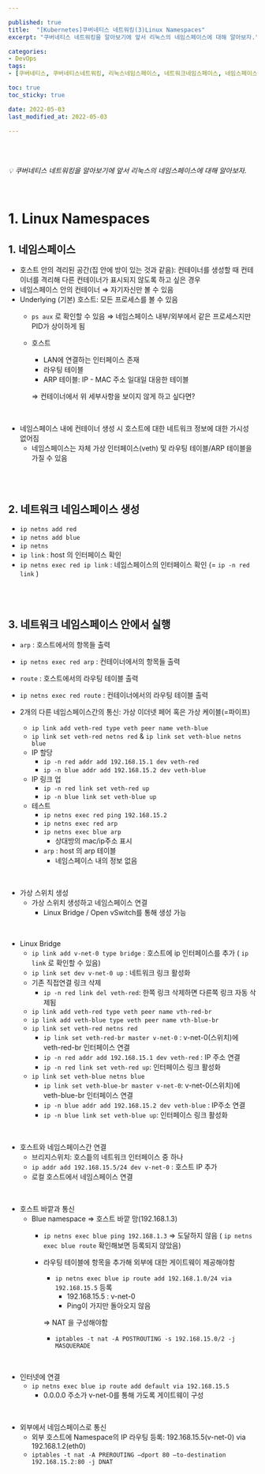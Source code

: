 ```yaml
---

published: true
title:  "[Kubernetes]쿠버네티스 네트워킹(3)Linux Namespaces"
excerpt: "쿠버네티스 네트워킹을 알아보기에 앞서 리눅스의 네임스페이스에 대해 알아보자."

categories:
- DevOps
tags:
- [쿠버네티스, 쿠버네티스네트워킹, 리눅스네임스페이스, 네트워크네임스페이스, 네임스페이스, cka, kubernetes, kubernetesnetworking, k8s, DevOpsengineer, 데브옵스, 데브옵스엔지니어]

toc: true
toc_sticky: true

date: 2022-05-03
last_modified_at: 2022-05-03

---
```


<br/><br/>

*💡  쿠버네티스 네트워킹을 알아보기에 앞서 리눅스의 네임스페이스에 대해 알아보자.*

<br/>

# 1. Linux Namespaces

## 1. 네임스페이스

- 호스트 안의 격리된 공간(집 안에 방이 있는 것과 같음): 컨테이너를 생성할 때 컨테이너를 격리해 다른 컨테이너가 표시되지 않도록 하고 싶은 경우
- 네임스페이스 안의 컨테이너 ⇒ 자기자신만 볼 수 있음
- Underlying (기본) 호스트: 모든 프로세스를 볼 수 있음
    - `ps aux` 로 확인할 수 있음 ⇒ 네임스페이스 내부/외부에서 같은 프로세스지만 PID가 상이하게 됨
    - 호스트
        - LAN에 연결하는 인터페이스 존재
        - 라우팅 테이블
        - ARP 테이블: IP - MAC 주소 일대일 대응한 테이블
        
        ⇒ 컨테이너에서 위 세부사항을 보이지 않게 하고 싶다면?
        

<br/>

- 네임스페이스 내에 컨테이너 생성 시 호스트에 대한 네트워크 정보에 대한 가시성 없어짐
    - 네임스페이스는 자체 가상 인터페이스(veth) 및 라우팅 테이블/ARP 테이블을 가질 수 있음

<br/><br/>

## 2. 네트워크 네임스페이스 생성

- `ip netns add red`
- `ip netns add blue`
- `ip netns`
- `ip link` : host 의 인터페이스 확인
- `ip netns exec red ip link` : 네임스페이스의 인터페이스 확인 (= `ip -n red link` )

<br/><br/>

## 3. 네트워크 네임스페이스 안에서 실행

- `arp` : 호스트에서의 항목들 출력
- `ip netns exec red arp` : 컨테이너에서의 항목들 출력

- `route` : 호스트에서의 라우팅 테이블 출력
- `ip netns exec red route` : 컨테이너에서의 라우팅 테이블 출력

- 2개의 다른 네임스페이스간의 통신: 가상 이더넷 페어 혹은 가상 케이블(=파이프)
    - `ip link add veth-red type veth peer name veth-blue`
    - `ip link set veth-red netns red` & `ip link set veth-blue netns blue`
    - IP 할당
        - `ip -n red addr add 192.168.15.1 dev veth-red`
        - `ip -n blue addr add 192.168.15.2 dev veth-blue`
    - IP 링크 업
        - `ip -n red link set veth-red up`
        - `ip -n blue link set veth-blue up`
    - 테스트
        - `ip netns exec red ping 192.168.15.2`
        - `ip netns exec red arp`
        - `ip netns exec blue arp`
            - 상대방의 mac/ip주소 표시
        - `arp` : host 의 arp 테이블
            - 네임스페이스 내의 정보 없음

<br/>

- 가상 스위치 생성
    - 가상 스위치 생성하고 네임스페이스 연결
        - Linux Bridge / Open vSwitch를 통해 생성 가능

<br/>

- Linux Bridge
    - `ip link add v-net-0 type bridge` : 호스트에 ip 인터페이스를 추가 ( `ip link` 로 확인할 수 있음)
    - `ip link set dev v-net-0 up` : 네트워크 링크 활성화
    - 기존 직접연결 링크 삭제
        - `ip -n red link del veth-red`: 한쪽 링크 삭제하면 다른쪽 링크 자동 삭제됨
    - `ip link add veth-red type veth peer name vth-red-br`
    - `ip link add veth-blue type veth peer name vth-blue-br`
    - `ip link set veth-red netns red`
        - `ip link set veth-red-br master v-net-0` : v-net-0(스위치)에 veth-red-br 인터페이스 연결
        - `ip -n red addr add 192.168.15.1 dev veth-red` : IP 주소 연결
        - `ip -n red link set veth-red up`: 인터페이스 링크 활성화
    - `ip link set veth-blue netns blue`
        - `ip link set veth-blue-br master v-net-0`: v-net-0(스위치)에 veth-blue-br 인터페이스 연결
        - `ip -n blue addr add 192.168.15.2 dev veth-blue` : IP주소 연결
        - `ip -n blue link set veth-blue up`: 인터페이스 링크 활성화

<br/>

- 호스트와 네임스페이스간 연결
    - 브리지스위치: 호스틑의 네트워크 인터페이스 중 하나
    - `ip addr add 192.168.15.5/24 dev v-net-0` : 호스트 IP 추가
    - 로컬 호스트에서 네임스페이스 연결

<br/>

- 호스트 바깥과 통신
    - Blue namespace ⇒ 호스트 바깥 망(192.168.1.3)
        - `ip netns exec blue ping 192.168.1.3` ⇒ 도달하지 않음 ( `ip netns exec blue route` 확인해보면 등록되지 않았음)
        - 라우팅 테이블에 항목을 추가해 외부에 대한 게이트웨이 제공해야함
            - `ip netns exec blue ip route add 192.168.1.0/24 via 192.168.15.5` 등록
                - 192.168.15.5 : v-net-0
                - Ping이 가지만 돌아오지 않음
            
            ⇒ NAT 을 구성해야함
            
            - `iptables -t nat -A POSTROUTING -s 192.168.15.0/2 -j MASQUERADE`

<br/>

- 인터넷에 연결
    - `ip netns exec blue ip route add default via 192.168.15.5`
        - 0.0.0.0 주소가 v-net-0를 통해 가도록 게이트웨이 구성

<br/>

- 외부에서 네임스페이스로 통신
    - 외부 호스트에 Namespace의 IP 라우팅 등록: 192.168.15.5(v-net-0) via 192.168.1.2(eth0)
    - `iptables -t nat -A PREROUTING —dport 80 —to-destination 192.168.15.2:80 -j DNAT`